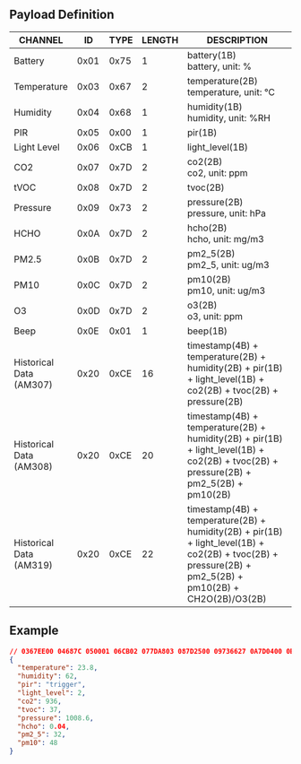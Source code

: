 
## Payload Definition


| **CHANNEL**                | **ID** | **TYPE** | **LENGTH** | **DESCRIPTION**                                                                                                                                         |
|----------------------------|--------|----------|------------|---------------------------------------------------------------------------------------------------------------------------------------------------------|
| Battery                    | 0x01   | 0x75     | 1          | battery(1B)<br>battery, unit: %                                                                                                                         |
| Temperature                | 0x03   | 0x67     | 2          | temperature(2B)<br>temperature, unit: ℃                                                                                                                 |
| Humidity                   | 0x04   | 0x68     | 1          | humidity(1B)<br>humidity, unit: %RH                                                                                                                     |
| PIR                        | 0x05   | 0x00     | 1          | pir(1B)                                                                                                                                                 |
| Light Level                | 0x06   | 0xCB     | 1          | light_level(1B)                                                                                                                                         |
| CO2                        | 0x07   | 0x7D     | 2          | co2(2B)<br>co2, unit: ppm                                                                                                                               |
| tVOC                       | 0x08   | 0x7D     | 2          | tvoc(2B)                                                                                                                                                |
| Pressure                   | 0x09   | 0x73     | 2          | pressure(2B)<br>pressure, unit: hPa                                                                                                                     |
| HCHO                       | 0x0A   | 0x7D     | 2          | hcho(2B)<br>hcho, unit: mg/m3                                                                                                                           |
| PM2.5                      | 0x0B   | 0x7D     | 2          | pm2_5(2B)<br>pm2_5, unit: ug/m3                                                                                                                         |
| PM10                       | 0x0C   | 0x7D     | 2          | pm10(2B)<br>pm10, unit: ug/m3                                                                                                                           |
| O3                         | 0x0D   | 0x7D     | 2          | o3(2B)<br>o3, unit: ppm                                                                                                                                 |
| Beep                       | 0x0E   | 0x01     | 1          | beep(1B)                                                                                                                                                |
| Historical Data<br>(AM307) | 0x20   | 0xCE     | 16         | timestamp(4B) + temperature(2B) + humidity(2B) + pir(1B) + light_level(1B) + co2(2B) + tvoc(2B) + pressure(2B)                                          |
| Historical Data<br>(AM308) | 0x20   | 0xCE     | 20         | timestamp(4B) + temperature(2B) + humidity(2B) + pir(1B) + light_level(1B) + co2(2B) + tvoc(2B) + pressure(2B) + pm2_5(2B) + pm10(2B)                   |
| Historical Data<br>(AM319) | 0x20   | 0xCE     | 22         | timestamp(4B) + temperature(2B) + humidity(2B) + pir(1B) + light_level(1B) + co2(2B) + tvoc(2B) + pressure(2B) + pm2_5(2B) + pm10(2B) + CH2O(2B)/O3(2B) |


## Example

```json
// 0367EE00 04687C 050001 06CB02 077DA803 087D2500 09736627 0A7D0400 0B7D2000 0C7D3000
{
  "temperature": 23.8,
  "humidity": 62,
  "pir": "trigger",
  "light_level": 2,
  "co2": 936,
  "tvoc": 37,
  "pressure": 1008.6,
  "hcho": 0.04,
  "pm2_5": 32,
  "pm10": 48
}
```
